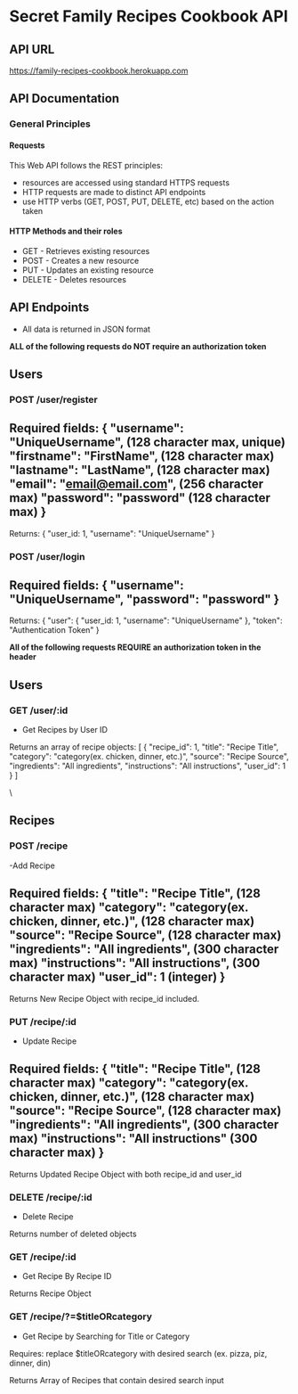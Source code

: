 # Secret Family Recipes Cookbook API

## API URL

https://family-recipes-cookbook.herokuapp.com

## API Documentation

### General Principles

#### Requests
This Web API follows the REST principles:
- resources are accessed using standard HTTPS requests
- HTTP requests are made to distinct API endpoints
- use HTTP verbs (GET, POST, PUT, DELETE, etc) based on the action taken

#### HTTP Methods and their roles
- GET - Retrieves existing resources
- POST - Creates a new resource
- PUT - Updates an existing resource
- DELETE - Deletes resources

## API Endpoints
- All data is returned in JSON format

**ALL of the following requests do NOT require an authorization token**

## Users

### POST /user/register
Required fields:
{
    "username": "UniqueUsername", (128 character max, unique)
    "firstname": "FirstName", (128 character max)
    "lastname": "LastName", (128 character max)
    "email": "email@email.com", (256 character max)
    "password": "password" (128 character max)
}
---
Returns:
    {
     "user_id: 1,
     "username": "UniqueUsername"
    }

### POST /user/login
Required fields:
{
    "username": "UniqueUsername",
    "password": "password"
}
---
Returns:
 {
     "user": {
             "user_id: 1,
             "username": "UniqueUsername"
        },
        "token": "Authentication Token"
 }

**All of the following requests REQUIRE an authorization token in the header**

## Users
### GET /user/:id
- Get Recipes by User ID

Returns an array of recipe objects:
[
    {
        "recipe_id": 1,
        "title": "Recipe Title",
        "category": "category(ex. chicken, dinner, etc.)",
        "source": "Recipe Source",
        "ingredients": "All ingredients",
        "instructions": "All instructions",
        "user_id": 1
    }
]

\\

## Recipes

### POST /recipe
-Add Recipe

Required fields:
{
    "title": "Recipe Title", (128 character max)
    "category": "category(ex. chicken, dinner, etc.)", (128 character max)
    "source": "Recipe Source", (128 character max)
    "ingredients": "All ingredients", (300 character max)
    "instructions": "All instructions", (300 character max)
    "user_id": 1 (integer)
}
---
Returns New Recipe Object with recipe_id included.

### PUT /recipe/:id
- Update Recipe

Required fields:
{
    "title": "Recipe Title", (128 character max)
    "category": "category(ex. chicken, dinner, etc.)", (128 character max)
    "source": "Recipe Source", (128 character max)
    "ingredients": "All ingredients", (300 character max)
    "instructions": "All instructions" (300 character max)
}
---
Returns Updated Recipe Object with both recipe_id and user_id

### DELETE /recipe/:id
- Delete Recipe

Returns number of deleted objects

### GET /recipe/:id
- Get Recipe By Recipe ID

Returns Recipe Object

### GET /recipe/?=$titleORcategory
- Get Recipe by Searching for Title or Category

Requires:
replace $titleORcategory with desired search (ex. pizza, piz, dinner, din)

Returns Array of Recipes that contain desired search input